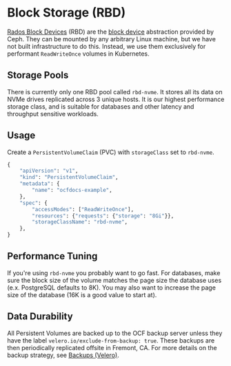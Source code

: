 # Block Storage (RBD)

[Rados Block Devices](https://docs.ceph.com/en/quincy/rbd/index.html) (RBD) are the [block device](https://en.wikipedia.org/wiki/Device_file#BLOCKDEV) abstraction provided by Ceph. They can be mounted by any arbitrary Linux machine, but we have not built infrastructure to do this. Instead, we use them exclusively for performant `ReadWriteOnce` volumes in Kubernetes.

## Storage Pools

There is currently only one RBD pool called `rbd-nvme`. It stores all its data on NVMe drives replicated across 3 unique hosts. It is our highest performance storage class, and is suitable for databases and other latency and throughput sensitive workloads.

## Usage

Create a `PersistentVolumeClaim` (PVC) with `storageClass` set to `rbd-nvme`.

```python
{
    "apiVersion": "v1",
    "kind": "PersistentVolumeClaim",
    "metadata": {
        "name": "ocfdocs-example",
    },
    "spec": {
        "accessModes": ["ReadWriteOnce"],
        "resources": {"requests": {"storage": "8Gi"}},
        "storageClassName": "rbd-nvme",
    },
}
```

## Performance Tuning

If you're using `rbd-nvme` you probably want to go fast. For databases, make sure the block size of the volume matches the page size the database uses (e.x. PostgreSQL defaults to 8K). You may also want to increase the page size of the database (16K is a good value to start at).

## Data Durability

All Persistent Volumes are backed up to the OCF backup server unless they have the label `velero.io/exclude-from-backup: true`. These backups are then periodically replicated offsite in Fremont, CA. For more details on the backup strategy, see [Backups (Velero)](/doc/backups-velero-xVMmUZgO2s).